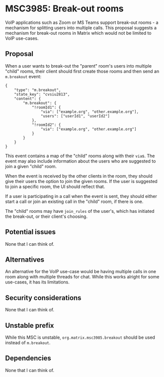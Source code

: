 # MSC3985: Break-out rooms

VoIP applications such as Zoom or MS Teams support break-out rooms - a mechanism
for splitting users into multiple calls. This proposal suggests a mechanism for
break-out rooms in Matrix which would not be limited to VoIP use-cases.

## Proposal

When a user wants to break-out the "parent" room's users into multiple "child"
rooms, their client should first create those rooms and then send an
`m.breakout` event:

```json5
{
    "type": "m.breakout",
    "state_key": "cvsiu2813",
    "content": {
        "m.breakout": {
            "!roomId1": {
                "via": ["example.org", "other.example.org"],
                "users": ["userId1", "userId2"]
            },
            "!roomId2": {
                "via": ["example.org", "other.example.org"]
            }
        }
    }
}
```

This event contains a map of the "child" rooms along with their `via`s. The
event may also include information about the users who are suggested to join a
given "child" room.

When the event is received by the other clients in the room, they should give
their users the option to join the given rooms. If the user is suggested to join
a specific room, the UI should reflect that.

If a user is participating in a call when the event is sent, they should either
start a call or join an existing call in the "child" room, if there is one.

The "child" rooms may have `join_rules` of the user's, which has initiated the
break-out, or their client's choosing.

## Potential issues

None that I can think of.

## Alternatives

An alternative for the VoIP use-case would be having multiple calls in one room
along with multiple threads for chat. While this works alright for some
use-cases, it has its limitations.

## Security considerations

None that I can think of.

## Unstable prefix

While this MSC is unstable, `org.matrix.msc3985.breakout` should be used instead
of `m.breakout`.

## Dependencies

None that I can think of.
